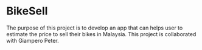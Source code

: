 # BikeSell
The purpose of this project is to develop an app that can helps user to estimate the price to sell their bikes in Malaysia. This project is collaborated with Giampero Peter.
